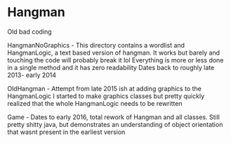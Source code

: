 # Hangman
Old bad coding

HangmanNoGraphics -
    This directory contains a wordlist and HangmanLogic, a text based version of hangman.
    It works but barely and touching the code will probably break it lol
    Everything is more or less done in a single method and it has zero readability
    Dates back to roughly late 2013- early 2014

OldHangman -
    Attempt from late 2015 ish at adding graphics to the HangmanLogic
    I started to make graphics classes but pretty quickly realized that the whole HangmanLogic needs to be rewritten

Game -
    Dates to early 2016, total rework of Hangman and all classes. Still pretty shitty java, but demonstrates an
    understanding of object orientation that wasnt present in the earliest version


